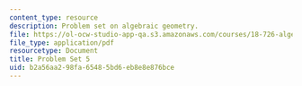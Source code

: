 ```yaml
---
content_type: resource
description: Problem set on algebraic geometry.
file: https://ol-ocw-studio-app-qa.s3.amazonaws.com/courses/18-726-algebraic-geometry-spring-2009/b2a56aa298fa65485bd6eb8e8e876bce_MIT18_726s09_pset05.pdf
file_type: application/pdf
resourcetype: Document
title: Problem Set 5
uid: b2a56aa2-98fa-6548-5bd6-eb8e8e876bce
---
```

